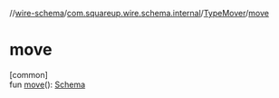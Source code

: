 //[wire-schema](../../../index.md)/[com.squareup.wire.schema.internal](../index.md)/[TypeMover](index.md)/[move](move.md)

# move

[common]\
fun [move](move.md)(): [Schema](../../com.squareup.wire.schema/-schema/index.md)
